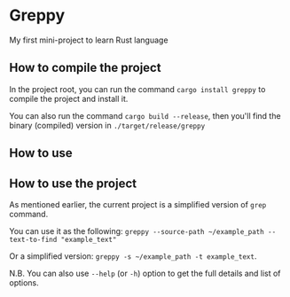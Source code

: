 # Greppy
My first mini-project to learn Rust language

## How to compile the project
In the project root, you can run the command `cargo install greppy` to compile the project and install it.

You can also run the command `cargo build --release`, then you'll find the binary (compiled) version in `./target/release/greppy`

## How to use

## How to use the project

As mentioned earlier, the current project is a simplified version of `grep` command.

You can use it as the following:
`greppy --source-path ~/example_path --text-to-find "example_text"`

Or a simplified version: `greppy -s ~/example_path -t example_text`.

N.B. You can also use `--help` (or `-h`) option to get the full details and list of
options.
